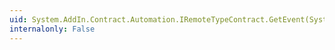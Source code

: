 ```yaml
---
uid: System.AddIn.Contract.Automation.IRemoteTypeContract.GetEvent(System.String,System.Reflection.BindingFlags)
internalonly: False
---
```

